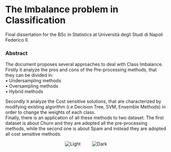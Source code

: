 # The Imbalance problem in Classification

Final dissertation for the BSc in Statistics at Università degli Studi di Napoli Federico II.

### Abstract

The document proposes several approaches to deal with Class Imbalance. Firstly it analyze the pros and cons of the Pre-processing methods, that  they can be divided in: \
• Undersampling methods \
• Oversampling methods \
• Hybrid methods 

Secondly it analyze the Cost sensitive solutions, that are characterized by modifying existing algorithm (i.e Decision Tree, SVM, Ensemble Methods) in order to change the weights of each class. \
Finally, there is an application of all these methods to two dataset. The first dataset is about Churn and they are adopted all the pre-processing methods,
while the second one is about Spam and instead they are adopted all cost sensitive methods.


<p align="center">
  <img alt="Light" src="https://user-images.githubusercontent.com/103529789/176737827-9fbb47fe-101b-4efe-9df3-f24fead22bfb.png">
&nbsp; &nbsp; &nbsp; &nbsp;
  <img alt="Dark" src="https://user-images.githubusercontent.com/103529789/176737847-51056ba2-239e-42da-b247-07af10fdb88a.png">
</p>






